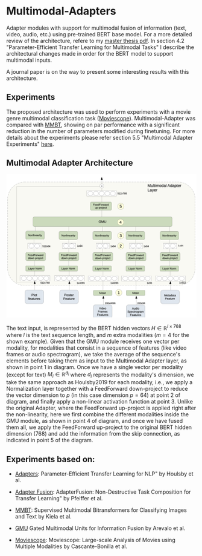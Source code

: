 # Multimodal-Adapters

Adapter modules with support for multimodal fusion of information (text, video, audio, etc.) using pre-trained BERT base model. For a more detailed review of the architecture, refere to my [master thesis pdf](https://cimat.repositorioinstitucional.mx/jspui/bitstream/1008/1126/1/TE%20832.pdf). In section 4.2 "Parameter-Efficient Transfer Learning for Multimodal Tasks" I describe the architectural changes made in order for the BERT model to support multimodal inputs.

A journal paper is on the way to present some interesting results with this architecture.

## Experiments

The proposed architecture was used to perform experiments with a movie genre multimodal classification task ([Moviescope](https://www.cs.virginia.edu/~pc9za/research/moviescope.html)). Multimodal-Adapter was compared with [MMBT](https://arxiv.org/abs/1909.02950), showing on par performance with a significant reduction in the number of parameters modified during finetuning. For more details about the experiments please refer section 5.5 "Multimodal Adapter Experiments" [here](https://cimat.repositorioinstitucional.mx/jspui/bitstream/1008/1126/1/TE%20832.pdf).

## Multimodal Adapter Architecture

![multimodal-adapter-diagram](multimodal-adapter-diagram.png)

The text input, is represented by the BERT hidden vectors $H \in \mathbb{R}^{l \times 768}$ where $l$ is the text sequence length, and $m$ extra modalities ($m=4$ for the shown example). Given that the GMU module receives one vector per modality, for modalities that consist in a sequence of features (like video frames or audio spectrogram), we take the average of the sequence's elements before taking them as input to the Multimodal Adapter layer, as shown in point 1 in diagram. Once we have a single vector per modality (except for text) $M_i \in \mathbb{R}^{d_i}$ where $d_i$ represents the modality's dimension, we take the same approach as Houlsby2019 for each modality, i.e., we apply a Normalization layer together with a FeedForward down-project to reduce the vector dimension to $p$ (in this case dimension $p=64$) at point 2 of diagram, and finally apply a non-linear activation function at point 3. Unlike the original Adapter, where the FeedForward up-project is applied right after the non-linearity, here we first combine the different modalities inside the GMU module, as shown in point 4 of diagram, and once we have fused them all, we apply the FeedForward up-project to the original BERT hidden dimension (768) and add the information from the skip connection, as indicated in point 5 of the diagram.

## Experiments based on:

* [Adapters](https://arxiv.org/abs/1902.00751): Parameter-Efficient Transfer Learning for NLP" by Houlsby et al.

* [Adapter Fusion](https://arxiv.org/abs/2005.00247): AdapterFusion: Non-Destructive Task Composition for Transfer Learning" by Pfeiffer et al.

* [MMBT](https://arxiv.org/abs/1909.02950): Supervised Multimodal Bitransformers for Classifying Images and Text
 by Kiela et al.
 
 * [GMU](https://arxiv.org/abs/1702.01992) Gated Multimodal Units for Information Fusion by Arevalo et al.

* [Moviescope](https://arxiv.org/abs/1908.03180): Moviescope: Large-scale Analysis of Movies using Multiple Modalities by Cascante-Bonilla et al.
